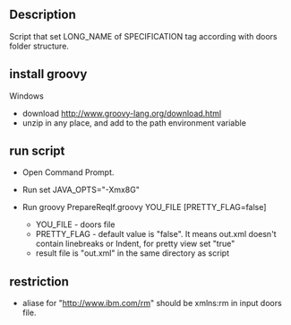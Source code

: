 ## Description 

Script that set LONG_NAME of SPECIFICATION tag according with doors folder structure.

## install groovy

Windows
  
  - download http://www.groovy-lang.org/download.html
  - unzip in any place, and add to the path environment variable 

## run script 

- Open Command Prompt.
- Run set JAVA_OPTS="-Xmx8G"
- Run groovy PrepareReqIf.groovy YOU_FILE [PRETTY_FLAG=false]

   - YOU_FILE - doors file
   - PRETTY_FLAG - default value is "false". It means out.xml doesn't contain linebreaks or Indent, for pretty view set "true"
   - result file is "out.xml" in the same directory as script

## restriction 

 - aliase for "http://www.ibm.com/rm" should be xmlns:rm in input doors file.


